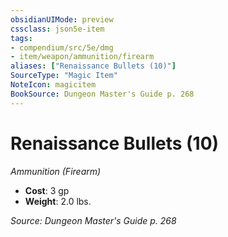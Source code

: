 ```yaml
---
obsidianUIMode: preview
cssclass: json5e-item
tags:
- compendium/src/5e/dmg
- item/weapon/ammunition/firearm
aliases: ["Renaissance Bullets (10)"]
SourceType: "Magic Item"
NoteIcon: magicitem
BookSource: Dungeon Master's Guide p. 268
---
```

# Renaissance Bullets (10)
*Ammunition (Firearm)*  

- **Cost**: 3 gp
- **Weight**: 2.0 lbs.

*Source: Dungeon Master's Guide p. 268*